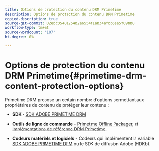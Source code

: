 ```yaml
---
title: Options de protection du contenu DRM Primetime
description: Options de protection du contenu DRM Primetime
copied-description: true
source-git-commit: 02ebc3548a254b2a6554f1ab34afbb3ea5f09bb8
workflow-type: tm+mt
source-wordcount: '107'
ht-degree: 0%

---
```


# Options de protection du contenu DRM Primetime{#primetime-drm-content-protection-options}

Primetime DRM propose un certain nombre d’options permettant aux propriétaires de contenu de protéger leur contenu :

* **SDK** - [SDK ADOBE PRIMETIME DRM](https://helpx.adobe.com/content/dam/help/en/primetime/drm/drm_sdk_overview.pdf)

* **Outils de ligne de commande** - [Primetime Offline Packager](https://helpx.adobe.com/content/dam/help/en/primetime/guides/offline_packager_getting_started.pdf), et [Implémentations de référence DRM Primetime](https://helpx.adobe.com/content/dam/help/en/primetime/drm/drm_reference_implementations.pdf).

* **Codeurs matériels et logiciels** - Codeurs qui implémentent la variable [SDK ADOBE PRIMETIME DRM](https://helpx.adobe.com/content/dam/help/en/primetime/drm/drm_sdk_overview.pdf) ou le SDK de diffusion Adobe (HDKb).
